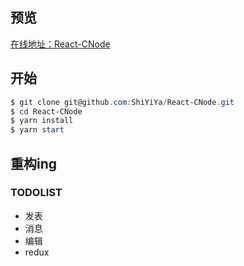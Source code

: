 ## 预览

[在线地址：React-CNode](http://cnode.runtua.cn/last)

## 开始

```powershell
$ git clone git@github.com:ShiYiYa/React-CNode.git
$ cd React-CNode
$ yarn install
$ yarn start
 ```

 ## 重构ing
 ### TODOLIST
 - 发表
 - 消息
 - 编辑
 - redux

